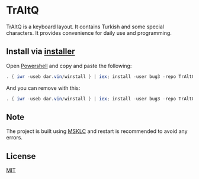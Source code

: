 # TrAltQ

TrAltQ is a keyboard layout. It contains Turkish and some special characters. It provides convenience for daily use and programming.

## Install via [installer](https://github.com/bug3/installer)

Open [Powershell](https://github.com/PowerShell/PowerShell) and copy and paste the following:

```powershell
. { iwr -useb dar.vin/winstall } | iex; install -user bug3 -repo TrAltQ
```

And you can remove with this:

```powershell
. { iwr -useb dar.vin/winstall } | iex; install -user bug3 -repo TrAltQ -remove $true
```

## Note

The project is built using [MSKLC](https://www.microsoft.com/en-us/download/details.aspx?id=102134) and restart is recommended to avoid any errors.

## License

[MIT](https://choosealicense.com/licenses/mit/)
